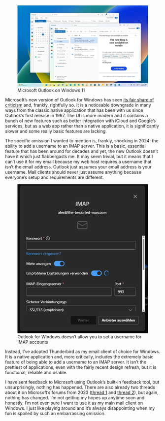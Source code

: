 <figure><img decoding="async" src="new-outlook-inbox-calendar-hero-1685706146.jpg" alt="Microsoft Outlook on Windows 11"><figcaption>Microsoft Outlook on Windows 11</figcaption></figure>

Microsoft’s new version of Outlook for Windows has seen [its fair share of criticism](https://duckduckgo.com/?q=complains+about+new+outlook+for+windows&t=h_&ia=web) and, frankly, rightfully so. It is a noticeable downgrade in many ways from the classic native application that has been with us since Outlook’s first release in 1997. The UI is more modern and it contains a bunch of new features such as better integration with iCloud and Google’s services, but as a web app rather than a native application, it is significantly slower and some really basic features are lacking.

The specific omission I wanted to mention is, frankly, shocking in 2024: the ability to add a username to an IMAP server. This is a basic, essential feature that has been around for decades and yet, the new Outlook doesn’t have it which just flabbergasts me. It may seem trivial, but it means that I can’t use it for my email because my web host requires a username that isn’t the email address. Outlook just assumes your email address is your username. Mail clients should never just assume anything because everyone’s setup and requirements are different.

<figure><img loading="lazy" decoding="async" src="Screenshot-2024-10-14-222435.png" alt="Outlook for Windows doesn't allow you to set a username for IMAP accounts"><figcaption>Outlook for Windows doesn’t allow you to set a username for IMAP accounts</figcaption></figure>

Instead, I’ve adopted Thunderbird as my email client of choice for Windows. It is a native application and, more critically, includes the extremely basic feature of being able to add a username to an IMAP server. It isn’t the prettiest of applications, even with the fairly recent design refresh, but it is functional, reliable and usable.

I have sent feedback to Microsoft using Outlook’s built-in feedback tool, but unsurprisingly, nothing has happened. There are also already two threads about it on Microsoft’s forums from 2023 ([thread 1](https://answers.microsoft.com/en-us/outlook_com/forum/all/new-outlook-app-how-to-add-an-imap-account-with/ef47acb7-b37a-4813-88c5-96899262813b) and [thread 2](https://answers.microsoft.com/en-us/outlook_com/forum/all/imap-username-in-new-outlook/67833994-9af9-4f1f-b0ad-2d5a8c3adfac)), but again, nothing has changed. I’m not getting my hopes up anytime soon and honestly, I’m not even sure I want to use it as my main mail client on Windows. I just like playing around and it’s always disappointing when my fun is spoiled by such an embarrassing omission.